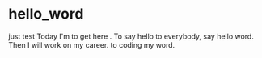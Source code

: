 # hello_word
just test
 Today I'm  to get here . To say hello to everybody, say hello word. 
 Then I will work on my career. to coding my word.
